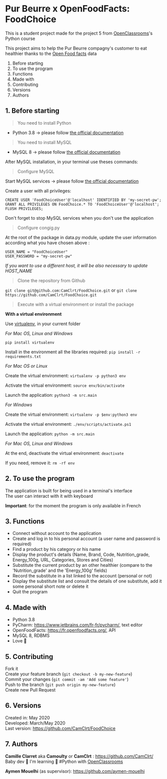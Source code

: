 Pur Beurre x OpenFoodFacts: FoodChoice
=================

This is a student project made for the project 5 from [OpenClassrooms](https://openclassrooms.com/ )'s Python course

This project aims to help the Pur Beurre compagny's customer to eat healthier thanks to the [Open Food facts](https://world.openfoodfacts.org/) data

1. Before starting
2. To use the program
3. Functions
4. Made with
5. Contributing
6. Versions
7. Authors

## 1. Before starting

> You need to install Python

* Python 3.8  -> please follow [the official documentation](https://www.python.org/downloads/release/python-380/)

> You need to install MySQL

* MySQL 8 -> please follow [the official documentation](https://dev.mysql.com/doc/mysql-installation-excerpt/8.0/en/)

After MySQL installation, in your terminal use theses commands:

> Configure MySQL

Start MySQL services -> please follow [the official documentation](https://dev.mysql.com/doc/mysql-getting-started/en/#mysql-getting-started-connecting)

Create a user with all privileges:

`CREATE USER 'FoodChoiceUser'@'localhost' IDENTIFIED BY 'my-secret-pw';`  
`GRANT ALL PRIVILEGES ON FoodChoice.* TO 'FoodChoiceUser'@'localhost';`  
`FLUSH PRIVILEGES;` 

Don't forget to stop MySQL services when you don't use the application

> Configure congig.py

At the root of the package in data.py module, update the user information according what you have chosen above :

`USER_NAME = "FoodChoiceUser"`  
`USER_PASSWORD = "my-secret-pw"`

*If you want to use a different host, it will be also necessary to update HOST_NAME*

> Clone the repository from Github

`git clone git@github.com:CamClrt/FoodChoice.git` or `git clone https://github.com/CamClrt/FoodChoice.git`


> Execute with a virtual environment or install the package

**With a virtual environment**

Use [virtualenv](https://pypi.org/project/virtualenv/), in your current folder

*For Mac OS, Linux and Windows*  

`pip install virtualenv`  

Install in the environment all the libraries required:
`pip install -r requirements.txt`  

*For Mac OS or Linux*  

Create the virtual environment:
`virtualenv -p python3 env`

Activate the virtual environment:
`source env/bin/activate`  

Launch the application:
`python3 -m src.main`    

*For Windows*  

Create the virtual environment:
`virtualenv -p $env:python3 env`

Activate the virtual environment:
`./env/scripts/activate.ps1`   

Launch the application:
`python -m src.main`   

*For Mac OS, Linux and Windows*  

At the end, deactivate the virtual environment:
`deactivate`  

If you need, remove it:
`rm -rf env`  

## 2. To use the program

The application is built for being used in a terminal's interface  
The user can interact with it with keyboard

**Important**: for the moment the program is only available in French

## 3. Functions

* Connect without account to the application
* Create and log in to his personal account (a user name and password is required)
* Find a product by his category or his name
* Display the product's details (Name, Brand, Code, Nutrition_grade, Energy_100g, URL, Categories, Stores and Cities)
* Substitute the current product by an other healthier (compare to the 'Nutrition_grade' and the 'Energy_100g' fields)
* Record the substitute in a list linked to the account (personal or not)
* Display the substitute list and consult the details of one substitute, add it some personal short note or delete it
* Quit the program

## 4. Made with

* Python 3.8
* PyCharm: https://www.jetbrains.com/fr-fr/pycharm/, text editor
* OpenFoodFacts: https://fr.openfoodfacts.org/, API
* MySQL 8, RDBMS
* Love 💙

## 5. Contributing

Fork it  
Create your feature branch (`git checkout -b my-new-feature`)  
Commit your changes (`git commit -am 'Add some feature'`)  
Push to the branch (`git push origin my-new-feature`)  
Create new Pull Request

## 6. Versions

Created in:   May 2020  
Developed:  March/May 2020  
Last version: https://github.com/CamClrt/FoodChoice

## 7. Authors

**Camille Clarret** aka **Camoulty** or **CamClrt** : https://github.com/CamClrt/  
Baby dev 🐣 I'm learning 🐍 #Python with [OpenClassrooms](https://openclassrooms.com/ )

**Aymen Mouelhi** (as supervisor): https://github.com/aymen-mouelhi
